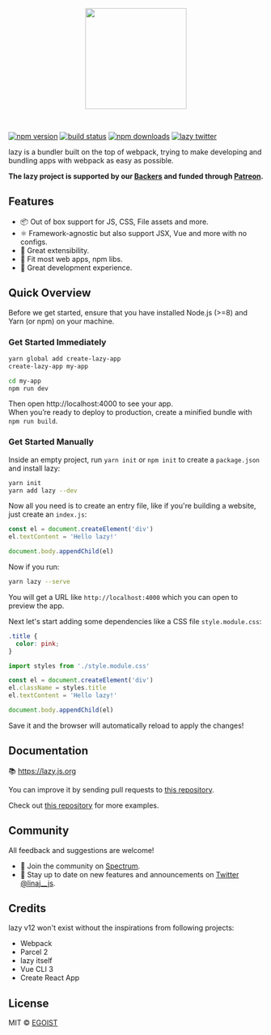 <p align="center">
  <img src="https://i.loli.net/2018/09/12/5b98e77352c9d.png" width="200">
  </p>
<br>

[![npm version](https://badgen.net/npm/v/lazy)](https://npm.im/lazy) [![build status](https://badgen.net/circleci/github/egoist/lazy/master)](https://circleci.com/gh/egoist/lazy/tree/master) [![npm downloads](https://badgen.net/npm/dm/lazy)](https://npm.im/lazy) [![lazy twitter](https://badgen.net/badge//@poi__js/1da1f2?icon=twitter)](https://twitter.com/poi__js)

lazy is a bundler built on the top of webpack, trying to make developing and bundling apps with webpack as easy as possible.

**The lazy project is supported by our [Backers](./BACKERS.md) and funded through [Patreon](https://patreon.com/egoist).**

## Features

- 📦 Out of box support for JS, CSS, File assets and more.
- ⚛ Framework-agnostic but also support JSX, Vue and more with no configs.
- 🔌 Great extensibility.
- 🐙 Fit most web apps, npm libs.
- 🚨 Great development experience.

## Quick Overview

Before we get started, ensure that you have installed Node.js (>=8) and Yarn (or npm) on your machine.

### Get Started Immediately

```bash
yarn global add create-lazy-app
create-lazy-app my-app

cd my-app
npm run dev
```

Then open http://localhost:4000 to see your app.<br>
When you’re ready to deploy to production, create a minified bundle with `npm run build`.

### Get Started Manually

Inside an empty project, run `yarn init` or `npm init` to create a `package.json` and install lazy:

```bash
yarn init
yarn add lazy --dev
```

Now all you need is to create an entry file, like if you're building a website, just create an `index.js`:

```js
const el = document.createElement('div')
el.textContent = 'Hello lazy!'

document.body.appendChild(el)
```

Now if you run:

```bash
yarn lazy --serve
```

You will get a URL like `http://localhost:4000` which you can open to preview the app.

Next let's start adding some dependencies like a CSS file `style.module.css`:

```css
.title {
  color: pink;
}
```

```js
import styles from './style.module.css'

const el = document.createElement('div')
el.className = styles.title
el.textContent = 'Hello lazy!'

document.body.appendChild(el)
```

Save it and the browser will automatically reload to apply the changes!

## Documentation

📚 https://lazy.js.org

You can improve it by sending pull requests to [this repository](https://github.com/lazy-bundler/website).

Check out [this repository](https://github.com/lazy-bundler/examples) for more examples.

## Community

All feedback and suggestions are welcome!

- 💬 Join the community on [Spectrum](https://spectrum.chat/lazy).
- 📣 Stay up to date on new features and announcements on [Twitter @linaj\_\_js](https://twitter.com/poi__js).

## Credits

lazy v12 won't exist without the inspirations from following projects:

- Webpack
- Parcel 2
- lazy itself
- Vue CLI 3
- Create React App

## License

MIT &copy; [EGOIST](https://egoist.sh)
